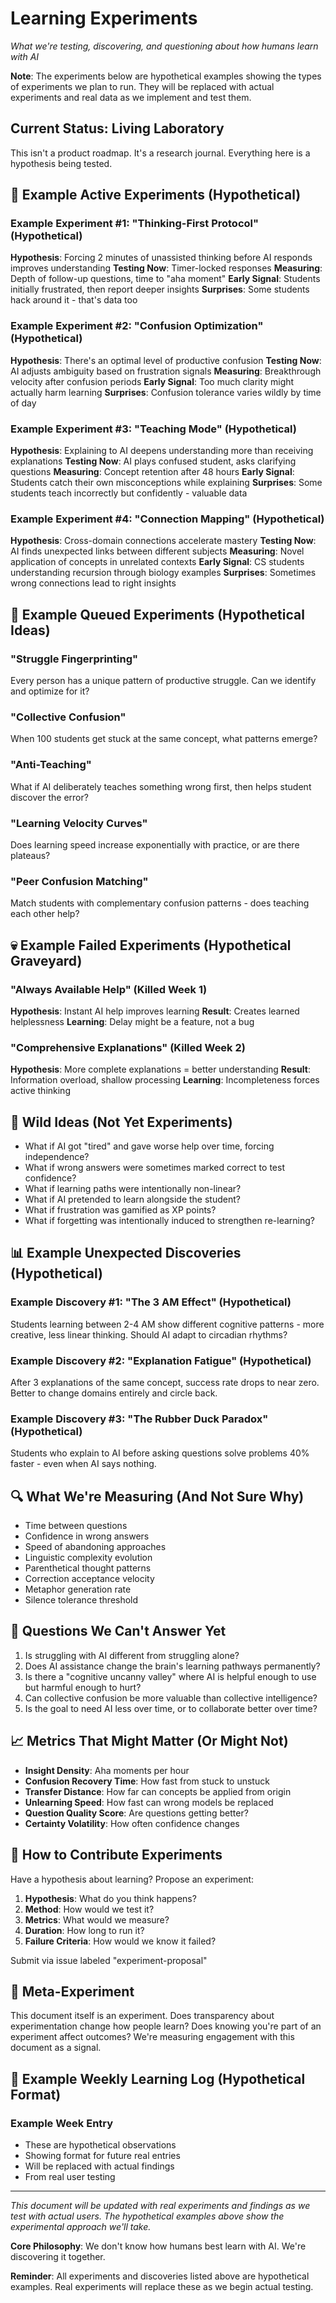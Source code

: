 # Learning Experiments

*What we're testing, discovering, and questioning about how humans learn with AI*

**Note**: The experiments below are hypothetical examples showing the types of experiments we plan to run. They will be replaced with actual experiments and real data as we implement and test them.

## Current Status: Living Laboratory

This isn't a product roadmap. It's a research journal. Everything here is a hypothesis being tested.

## 🧪 Example Active Experiments (Hypothetical)

### Example Experiment #1: "Thinking-First Protocol" (Hypothetical)
**Hypothesis**: Forcing 2 minutes of unassisted thinking before AI responds improves understanding
**Testing Now**: Timer-locked responses
**Measuring**: Depth of follow-up questions, time to "aha moment"
**Early Signal**: Students initially frustrated, then report deeper insights
**Surprises**: Some students hack around it - that's data too

### Example Experiment #2: "Confusion Optimization" (Hypothetical)
**Hypothesis**: There's an optimal level of productive confusion
**Testing Now**: AI adjusts ambiguity based on frustration signals
**Measuring**: Breakthrough velocity after confusion periods
**Early Signal**: Too much clarity might actually harm learning
**Surprises**: Confusion tolerance varies wildly by time of day

### Example Experiment #3: "Teaching Mode" (Hypothetical)
**Hypothesis**: Explaining to AI deepens understanding more than receiving explanations
**Testing Now**: AI plays confused student, asks clarifying questions
**Measuring**: Concept retention after 48 hours
**Early Signal**: Students catch their own misconceptions while explaining
**Surprises**: Some students teach incorrectly but confidently - valuable data

### Example Experiment #4: "Connection Mapping" (Hypothetical)
**Hypothesis**: Cross-domain connections accelerate mastery
**Testing Now**: AI finds unexpected links between different subjects
**Measuring**: Novel application of concepts in unrelated contexts
**Early Signal**: CS students understanding recursion through biology examples
**Surprises**: Sometimes wrong connections lead to right insights

## 🔬 Example Queued Experiments (Hypothetical Ideas)

### "Struggle Fingerprinting"
Every person has a unique pattern of productive struggle. Can we identify and optimize for it?

### "Collective Confusion"
When 100 students get stuck at the same concept, what patterns emerge?

### "Anti-Teaching"
What if AI deliberately teaches something wrong first, then helps student discover the error?

### "Learning Velocity Curves"
Does learning speed increase exponentially with practice, or are there plateaus?

### "Peer Confusion Matching"
Match students with complementary confusion patterns - does teaching each other help?

## 💀 Example Failed Experiments (Hypothetical Graveyard)

### "Always Available Help" (Killed Week 1)
**Hypothesis**: Instant AI help improves learning
**Result**: Creates learned helplessness
**Learning**: Delay might be a feature, not a bug

### "Comprehensive Explanations" (Killed Week 2)
**Hypothesis**: More complete explanations = better understanding
**Result**: Information overload, shallow processing
**Learning**: Incompleteness forces active thinking

## 🎲 Wild Ideas (Not Yet Experiments)

- What if AI got "tired" and gave worse help over time, forcing independence?
- What if wrong answers were sometimes marked correct to test confidence?
- What if learning paths were intentionally non-linear?
- What if AI pretended to learn alongside the student?
- What if frustration was gamified as XP points?
- What if forgetting was intentionally induced to strengthen re-learning?

## 📊 Example Unexpected Discoveries (Hypothetical)

### Example Discovery #1: "The 3 AM Effect" (Hypothetical)
Students learning between 2-4 AM show different cognitive patterns - more creative, less linear thinking. Should AI adapt to circadian rhythms?

### Example Discovery #2: "Explanation Fatigue" (Hypothetical)
After 3 explanations of the same concept, success rate drops to near zero. Better to change domains entirely and circle back.

### Example Discovery #3: "The Rubber Duck Paradox" (Hypothetical)
Students who explain to AI before asking questions solve problems 40% faster - even when AI says nothing.

## 🔍 What We're Measuring (And Not Sure Why)

- Time between questions
- Confidence in wrong answers
- Speed of abandoning approaches
- Linguistic complexity evolution
- Parenthetical thought patterns
- Correction acceptance velocity
- Metaphor generation rate
- Silence tolerance threshold

## 🤔 Questions We Can't Answer Yet

1. Is struggling with AI different from struggling alone?
2. Does AI assistance change the brain's learning pathways permanently?
3. Is there a "cognitive uncanny valley" where AI is helpful enough to use but harmful enough to hurt?
4. Can collective confusion be more valuable than collective intelligence?
5. Is the goal to need AI less over time, or to collaborate better over time?

## 📈 Metrics That Might Matter (Or Might Not)

- **Insight Density**: Aha moments per hour
- **Confusion Recovery Time**: How fast from stuck to unstuck
- **Transfer Distance**: How far can concepts be applied from origin
- **Unlearning Speed**: How fast can wrong models be replaced
- **Question Quality Score**: Are questions getting better?
- **Certainty Volatility**: How often confidence changes

## 🚀 How to Contribute Experiments

Have a hypothesis about learning? Propose an experiment:

1. **Hypothesis**: What do you think happens?
2. **Method**: How would we test it?
3. **Metrics**: What would we measure?
4. **Duration**: How long to run it?
5. **Failure Criteria**: How would we know it failed?

Submit via issue labeled "experiment-proposal"

## 🎯 Meta-Experiment

This document itself is an experiment. Does transparency about experimentation change how people learn? Does knowing you're part of an experiment affect outcomes? We're measuring engagement with this document as a signal.

## 📝 Example Weekly Learning Log (Hypothetical Format)

### Example Week Entry
- These are hypothetical observations
- Showing format for future real entries
- Will be replaced with actual findings
- From real user testing

---

*This document will be updated with real experiments and findings as we test with actual users. The hypothetical examples above show the experimental approach we'll take.*

**Core Philosophy**: We don't know how humans best learn with AI. We're discovering it together.

**Reminder**: All experiments and discoveries listed above are hypothetical examples. Real experiments will replace these as we begin actual testing.